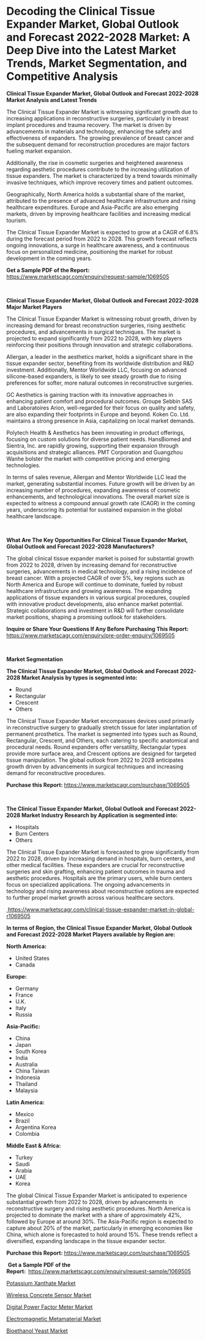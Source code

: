 <p><h1>Decoding the Clinical Tissue Expander Market, Global Outlook and Forecast 2022-2028 Market: A Deep Dive into the Latest Market Trends, Market Segmentation, and Competitive Analysis</h1></p><p><strong>Clinical Tissue Expander Market, Global Outlook and Forecast 2022-2028 Market Analysis and Latest Trends</strong></p>
<p><p>The Clinical Tissue Expander Market is witnessing significant growth due to increasing applications in reconstructive surgeries, particularly in breast implant procedures and trauma recovery. The market is driven by advancements in materials and technology, enhancing the safety and effectiveness of expanders. The growing prevalence of breast cancer and the subsequent demand for reconstruction procedures are major factors fueling market expansion.</p><p>Additionally, the rise in cosmetic surgeries and heightened awareness regarding aesthetic procedures contribute to the increasing utilization of tissue expanders. The market is characterized by a trend towards minimally invasive techniques, which improve recovery times and patient outcomes. </p><p>Geographically, North America holds a substantial share of the market, attributed to the presence of advanced healthcare infrastructure and rising healthcare expenditures. Europe and Asia-Pacific are also emerging markets, driven by improving healthcare facilities and increasing medical tourism.</p><p>The Clinical Tissue Expander Market is expected to grow at a CAGR of 6.8% during the forecast period from 2022 to 2028. This growth forecast reflects ongoing innovations, a surge in healthcare awareness, and a continuous focus on personalized medicine, positioning the market for robust development in the coming years.</p></p>
<p><strong>Get a Sample PDF of the Report:&nbsp;</strong> <a href="https://www.marketscagr.com/enquiry/request-sample/1069505">https://www.marketscagr.com/enquiry/request-sample/1069505</a></p>
<p>&nbsp;</p>
<p><strong>Clinical Tissue Expander Market, Global Outlook and Forecast 2022-2028 Major Market Players</strong></p>
<p><p>The Clinical Tissue Expander Market is witnessing robust growth, driven by increasing demand for breast reconstruction surgeries, rising aesthetic procedures, and advancements in surgical techniques. The market is projected to expand significantly from 2022 to 2028, with key players reinforcing their positions through innovation and strategic collaborations.</p><p>Allergan, a leader in the aesthetics market, holds a significant share in the tissue expander sector, benefiting from its worldwide distribution and R&D investment. Additionally, Mentor Worldwide LLC, focusing on advanced silicone-based expanders, is likely to see steady growth due to rising preferences for softer, more natural outcomes in reconstructive surgeries.</p><p>GC Aesthetics is gaining traction with its innovative approaches in enhancing patient comfort and procedural outcomes. Groupe Sebbin SAS and Laboratoires Arion, well-regarded for their focus on quality and safety, are also expanding their footprints in Europe and beyond. Koken Co. Ltd. maintains a strong presence in Asia, capitalizing on local market demands.</p><p>Polytech Health & Aesthetics has been innovating in product offerings, focusing on custom solutions for diverse patient needs. HansBiomed and Sientra, Inc. are rapidly growing, supporting their expansion through acquisitions and strategic alliances. PMT Corporation and Guangzhou Wanhe bolster the market with competitive pricing and emerging technologies.</p><p>In terms of sales revenue, Allergan and Mentor Worldwide LLC lead the market, generating substantial incomes. Future growth will be driven by an increasing number of procedures, expanding awareness of cosmetic enhancements, and technological innovations. The overall market size is expected to witness a compound annual growth rate (CAGR) in the coming years, underscoring its potential for sustained expansion in the global healthcare landscape.</p></p>
<p>&nbsp;</p>
<p><strong>What Are The Key Opportunities For Clinical Tissue Expander Market, Global Outlook and Forecast 2022-2028 Manufacturers?</strong></p>
<p><p>The global clinical tissue expander market is poised for substantial growth from 2022 to 2028, driven by increasing demand for reconstructive surgeries, advancements in medical technology, and a rising incidence of breast cancer. With a projected CAGR of over 5%, key regions such as North America and Europe will continue to dominate, fueled by robust healthcare infrastructure and growing awareness. The expanding applications of tissue expanders in various surgical procedures, coupled with innovative product developments, also enhance market potential. Strategic collaborations and investment in R&D will further consolidate market positions, shaping a promising outlook for stakeholders.</p></p>
<p><strong>Inquire or Share Your Questions If Any Before Purchasing This Report:</strong> <a href="https://www.marketscagr.com/enquiry/pre-order-enquiry/1069505">https://www.marketscagr.com/enquiry/pre-order-enquiry/1069505</a></p>
<p>&nbsp;</p>
<p><strong>Market Segmentation</strong></p>
<p><strong>The Clinical Tissue Expander Market, Global Outlook and Forecast 2022-2028 Market Analysis by types is segmented into:</strong></p>
<p><ul><li>Round</li><li>Rectangular</li><li>Crescent</li><li>Others</li></ul></p>
<p><p>The Clinical Tissue Expander Market encompasses devices used primarily in reconstructive surgery to gradually stretch tissue for later implantation of permanent prosthetics. The market is segmented into types such as Round, Rectangular, Crescent, and Others, each catering to specific anatomical and procedural needs. Round expanders offer versatility, Rectangular types provide more surface area, and Crescent options are designed for targeted tissue manipulation. The global outlook from 2022 to 2028 anticipates growth driven by advancements in surgical techniques and increasing demand for reconstructive procedures.</p></p>
<p><strong>Purchase this Report:&nbsp;</strong><a href="https://www.marketscagr.com/purchase/1069505">https://www.marketscagr.com/purchase/1069505</a></p>
<p>&nbsp;</p>
<p><strong>The Clinical Tissue Expander Market, Global Outlook and Forecast 2022-2028 Market Industry Research by Application is segmented into:</strong></p>
<p><ul><li>Hospitals</li><li>Burn Centers</li><li>Others</li></ul></p>
<p><p>The Clinical Tissue Expander Market is forecasted to grow significantly from 2022 to 2028, driven by increasing demand in hospitals, burn centers, and other medical facilities. These expanders are crucial for reconstructive surgeries and skin grafting, enhancing patient outcomes in trauma and aesthetic procedures. Hospitals are the primary users, while burn centers focus on specialized applications. The ongoing advancements in technology and rising awareness about reconstructive options are expected to further propel market growth across various healthcare sectors.</p></p>
<p><a href="https://www.marketscagr.com/clinical-tissue-expander-market-in-global-r1069505">&nbsp;https://www.marketscagr.com/clinical-tissue-expander-market-in-global-r1069505</a></p>
<p><strong>In terms of Region, the Clinical Tissue Expander Market, Global Outlook and Forecast 2022-2028 Market Players available by Region are:</strong></p>
<p>
    <p> <strong> North America: </strong>
        <ul>
            <li>United States</li>
            <li>Canada</li>
        </ul>
        </p> 
    <p> <strong> Europe: </strong>
        <ul>
            <li>Germany</li>
            <li>France</li>
            <li>U.K.</li>
            <li>Italy</li>
            <li>Russia</li>
        </ul>
        </p> 
    <p> <strong> Asia-Pacific: </strong>
        <ul>
            <li>China</li>
            <li>Japan</li>
            <li>South Korea</li>
            <li>India</li>
            <li>Australia</li>
            <li>China Taiwan</li>
            <li>Indonesia</li>
            <li>Thailand</li>
            <li>Malaysia</li>
        </ul>
        </p> 
    <p> <strong> Latin America: </strong>
        <ul>
            <li>Mexico</li>
            <li>Brazil</li>
            <li>Argentina Korea</li>
            <li>Colombia</li>
        </ul>
        </p> 
    <p> <strong> Middle East & Africa: </strong>
        <ul>
            <li>Turkey</li>
            <li>Saudi</li>
            <li>Arabia</li>
            <li>UAE</li>
            <li>Korea</li>
        </ul>
    </p>
    </p>
<p><p>The global Clinical Tissue Expander Market is anticipated to experience substantial growth from 2022 to 2028, driven by advancements in reconstructive surgery and rising aesthetic procedures. North America is projected to dominate the market with a share of approximately 42%, followed by Europe at around 30%. The Asia-Pacific region is expected to capture about 20% of the market, particularly in emerging economies like China, which alone is forecasted to hold around 15%. These trends reflect a diversified, expanding landscape in the tissue expander sector.</p></p>
<p><strong>Purchase this Report: </strong><a href="https://www.marketscagr.com/purchase/1069505">https://www.marketscagr.com/purchase/1069505</a></p>
<p>&nbsp;<strong>Get a Sample PDF of the Report:&nbsp;&nbsp;</strong><a href="https://www.marketscagr.com/enquiry/request-sample/1069505">https://www.marketscagr.com/enquiry/request-sample/1069505</a></p>
<p><strong></strong></p>
<p><p><a href="https://issuu.com/reportprime-2/docs/potassium-xanthate-market-size-2030_96a4a7a598dafa">Potassium Xanthate Market</a></p><p><a href="https://www.linkedin.com/pulse/navigating-global-wireless-concrete-sensor-market-landscape-exn5e?trackingId=HCBvT%2BVeR7mUQ2bNQwbTBQ%3D%3D">Wireless Concrete Sensor Market</a></p><p><a href="https://www.linkedin.com/pulse/evaluating-global-digital-power-factor-meter-market-trends-growth-pjcmf?trackingId=r0wLS%2BdvQReJrJylCklF%2Bw%3D%3D">Digital Power Factor Meter Market</a></p><p><a href="https://medium.com/@sheetal.reportprime/the-global-market-overview-of-the-electromagnetic-metamaterial-market-provides-a-unique-9a0dbfdbd567">Electromagnetic Metamaterial Market</a></p><p><a href="https://issuu.com/reportprime-2/docs/bioethanol-yeast-market-size-2030.p_b14dda39b52cf1">Bioethanol Yeast Market</a></p></p>